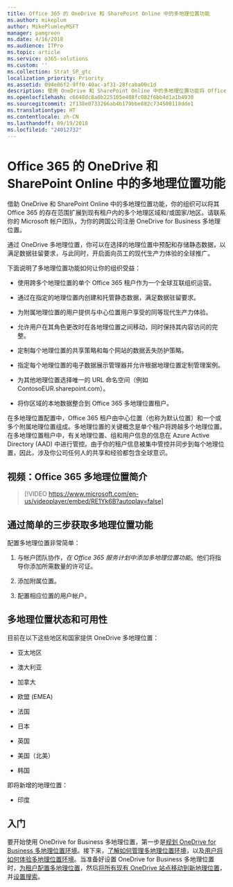 ```yaml
---
title: Office 365 的 OneDrive 和 SharePoint Online 中的多地理位置功能
ms.author: mikeplum
author: MikePlumleyMSFT
manager: pamgreen
ms.date: 4/16/2018
ms.audience: ITPro
ms.topic: article
ms.service: o365-solutions
ms.custom: ''
ms.collection: Strat_SP_gtc
localization_priority: Priority
ms.assetid: 094e86f2-9ff0-40ac-af31-28fcaba00c1d
description: 使用 OneDrive 和 SharePoint Online 中的多地理位置功能将 Office 365 的状态扩展到多个地理位置区域。
ms.openlocfilehash: c6648dc8a0b225105e408fc082f6bb4d1a1b4930
ms.sourcegitcommit: 2f138e0733266ab4b179bbe882c734500118dde1
ms.translationtype: HT
ms.contentlocale: zh-CN
ms.lasthandoff: 09/19/2018
ms.locfileid: "24012732"
---
```

# <a name="multi-geo-capabilities-in-onedrive-and-sharepoint-online-in-office-365"></a>Office 365 的 OneDrive 和 SharePoint Online 中的多地理位置功能

借助 OneDrive 和 SharePoint Online 中的多地理位置功能，你的组织可以将其 Office 365 的存在范围扩展到现有租户内的多个地理区域和/或国家/地区。请联系你的 Microsoft 帐户团队，为你的跨国公司注册 OneDrive for Business 多地理位置。
  
通过 OneDrive 多地理位置，你可以在选择的地理位置中预配和存储静态数据，以满足数据驻留要求，与此同时，开启面向员工的现代生产力体验的全球推广。
  
下面说明了多地理位置功能如何让你的组织受益：
  
- 使用跨多个地理位置的单个 Office 365 租户作为一个全球互联组织运营。
    
- 通过在指定的地理位置内创建和托管静态数据，满足数据驻留要求。
    
- 为附属地理位置的用户提供与中心位置用户享受的同等现代生产力体验。
    
- 允许用户在其角色更改时在各地理位置之间移动，同时保持其内容访问的完整。
    
- 定制每个地理位置的共享策略和每个网站的数据丢失防护策略。
    
- 指定每个地理位置的电子数据展示管理器并允许根据地理位置定制管理案例。
    
- 为其他地理位置选择唯一的 URL 命名空间（例如 ContosoEUR.sharepoint.com）。
    
- 将你区域的本地数据整合到 Office 365 多地理位置租户。
    
在多地理位置配置中，Office 365 租户由中心位置（也称为默认位置）和一个或多个附属地理位置组成。多地理位置的关键概念是单个租户将跨越多个地理位置。在多地理位置租户中，有关地理位置、组和用户信息的信息在 Azure Active Directory (AAD) 中进行管控。由于你的租户信息被集中管控并同步到每个地理位置，因此，涉及你公司任何人的共享和经验都包含全球意识。

## <a name="video-introducing-office-365-multi-geo"></a>视频：Office 365 多地理位置简介

> [!VIDEO https://www.microsoft.com/en-us/videoplayer/embed/RE1Yk6B?autoplay=false]
  
## <a name="get-multi-geo-features-in-three-simple-steps"></a>通过简单的三步获取多地理位置功能

配置多地理位置非常简单：
  
1. 与帐户团队协作，_在 Office 365 服务计划中添加多地理位置功能_。他们将指导你添加所需数量的许可证。
    
2. 添加附属位置。
    
3. 配置相应位置的用户帐户。
    
## <a name="multi-geo-status-and-availability"></a>多地理位置状态和可用性

目前在以下这些地区和国家提供 OneDrive 多地理位置：
  
- 亚太地区
    
- 澳大利亚
    
- 加拿大
    
- 欧盟 (EMEA)

- 法国
    
- 日本
    
- 英国
    
- 美国（北美）
    
- 韩国
      
即将新增的地理位置：
  
- 印度
    
## <a name="getting-started"></a>入门

要开始使用 OneDrive for Business 多地理位置，第一步是[规划 OneDrive for Business 多地理位置环境](plan-for-multi-geo.md)。接下来，[了解如何管理多地理位置环境](administering-a-multi-geo-environment.md)，以及[用户将如何体验多地理位置环境](multi-geo-user-experience.md)。当准备好设置 OneDrive for Business 多地理位置时，[为租户配置多地理位置](multi-geo-tenant-configuration.md)，然后[将所有现有 OneDrive 站点移动到新地理位置](move-onedrive-between-geo-locations.md)，并[设置搜索](configure-search-for-multi-geo.md)。
